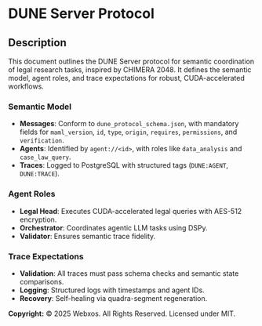 # DUNE Server Protocol
## Description
This document outlines the DUNE Server protocol for semantic coordination of legal research tasks, inspired by CHIMERA 2048. It defines the semantic model, agent roles, and trace expectations for robust, CUDA-accelerated workflows.

### Semantic Model
- **Messages**: Conform to `dune_protocol_schema.json`, with mandatory fields for `maml_version`, `id`, `type`, `origin`, `requires`, `permissions`, and `verification`.
- **Agents**: Identified by `agent://<id>`, with roles like `data_analysis` and `case_law_query`.
- **Traces**: Logged to PostgreSQL with structured tags (`DUNE:AGENT`, `DUNE:TRACE`).

### Agent Roles
- **Legal Head**: Executes CUDA-accelerated legal queries with AES-512 encryption.
- **Orchestrator**: Coordinates agentic LLM tasks using DSPy.
- **Validator**: Ensures semantic trace fidelity.

### Trace Expectations
- **Validation**: All traces must pass schema checks and semantic state comparisons.
- **Logging**: Structured logs with timestamps and agent IDs.
- **Recovery**: Self-healing via quadra-segment regeneration.

**Copyright:** © 2025 Webxos. All Rights Reserved. Licensed under MIT.